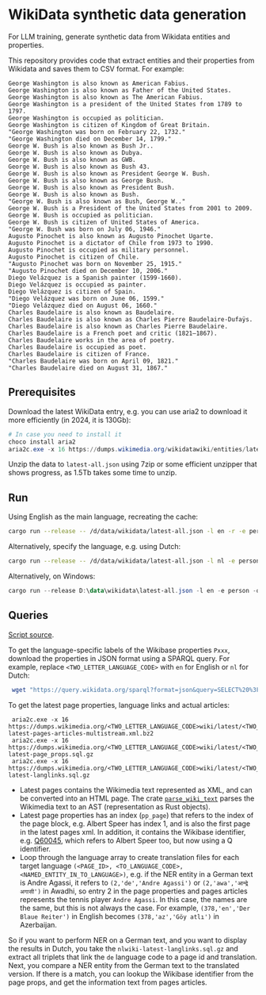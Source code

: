# WikiData synthetic data generation

For LLM training, generate synthetic data from Wikidata entities and properties.

This repository provides code that extract entities and their properties from Wikidata and saves them to CSV format. For example:

```csv
George Washington is also known as American Fabius.
George Washington is also known as Father of the United States.
George Washington is also known as The American Fabius.
George Washington is a president of the United States from 1789 to 1797.
George Washington is occupied as politician.
George Washington is citizen of Kingdom of Great Britain.
"George Washington was born on February 22, 1732."
"George Washington died on December 14, 1799."
George W. Bush is also known as Bush Jr..
George W. Bush is also known as Dubya.
George W. Bush is also known as GWB.
George W. Bush is also known as Bush 43.
George W. Bush is also known as President George W. Bush.
George W. Bush is also known as George Bush.
George W. Bush is also known as President Bush.
George W. Bush is also known as Bush.
"George W. Bush is also known as Bush, George W.."
George W. Bush is a President of the United States from 2001 to 2009.
George W. Bush is occupied as politician.
George W. Bush is citizen of United States of America.
"George W. Bush was born on July 06, 1946."
Augusto Pinochet is also known as Augusto Pinochet Ugarte.
Augusto Pinochet is a dictator of Chile from 1973 to 1990.
Augusto Pinochet is occupied as military personnel.
Augusto Pinochet is citizen of Chile.
"Augusto Pinochet was born on November 25, 1915."
"Augusto Pinochet died on December 10, 2006."
Diego Velázquez is a Spanish painter (1599-1660).
Diego Velázquez is occupied as painter.
Diego Velázquez is citizen of Spain.
"Diego Velázquez was born on June 06, 1599."
"Diego Velázquez died on August 06, 1660."
Charles Baudelaire is also known as Baudelaire.
Charles Baudelaire is also known as Charles Pierre Baudelaire-Dufaÿs.
Charles Baudelaire is also known as Charles Pierre Baudelaire.
Charles Baudelaire is a French poet and critic (1821–1867).
Charles Baudelaire works in the area of poetry.
Charles Baudelaire is occupied as poet.
Charles Baudelaire is citizen of France.
"Charles Baudelaire was born on April 09, 1821."
"Charles Baudelaire died on August 31, 1867."
```

## Prerequisites

Download the latest WikiData entry, e.g. you can use aria2 to download it more efficiently (in 2024, it is 130Gb):

```ps1
# In case you need to install it
choco install aria2
aria2c.exe -x 16 https://dumps.wikimedia.org/wikidatawiki/entities/latest-all.json.gz
```

Unzip the data to `latest-all.json` using 7zip or some efficient unzipper that shows progress, as 1.5Tb takes some time to unzip.

## Run

Using English as the main language, recreating the cache:

```bash
cargo run --release -- /d/data/wikidata/latest-all.json -l en -r -e person -o ./output
```

Alternatively, specify the language, e.g. using Dutch:

```bash
cargo run --release -- /d/data/wikidata/latest-all.json -l nl -e person -o ./output
```

Alternatively, on Windows:

```ps1
cargo run --release D:\data\wikidata\latest-all.json -l en -e person -o ./output
```

## Queries

[Script source](https://github.com/kermitt2/grisp/blob/master/scripts/wikipedia-resources.sh).

To get the language-specific labels of the Wikibase properties `Pxxx`, download the properties in JSON format using a SPARQL query. For example, replace `<TWO_LETTER_LANGUAGE_CODE>` with `en` for English or `nl` for Dutch:

```bash
 wget "https://query.wikidata.org/sparql?format=json&query=SELECT%20%3Fproperty%20%3FpropertyLabel%20WHERE%20%7B%0A%20%20%20%20%3Fproperty%20a%20wikibase%3AProperty%20.%0A%20%20%20%20SERVICE%20wikibase%3Alabel%20%7B%0A%20%20%20%20%20%20bd%3AserviceParam%20wikibase%3Alanguage%20%22<TWO_LETTER_LANGUAGE_CODE>%22%20.%0A%20%20%20%7D%0A%20%7D%0A%0A" -O wikidata-<TWO_LETTER_LANGUAGE_CODE>-properties.json
 ```

To get the latest page properties, language links and actual articles:

```PS1
 aria2c.exe -x 16 https://dumps.wikimedia.org/<TWO_LETTER_LANGUAGE_CODE>wiki/latest/<TWO_LETTER_LANGUAGE_CODE>wiki-latest-pages-articles-multistream.xml.bz2
 aria2c.exe -x 16 https://dumps.wikimedia.org/<TWO_LETTER_LANGUAGE_CODE>wiki/latest/<TWO_LETTER_LANGUAGE_CODE>wiki-latest-page_props.sql.gz
 aria2c.exe -x 16 https://dumps.wikimedia.org/<TWO_LETTER_LANGUAGE_CODE>wiki/latest/<TWO_LETTER_LANGUAGE_CODE>wiki-latest-langlinks.sql.gz
 ```

- Latest pages contains the Wikimedia text represented as XML, and can be converted into an HTML page. The crate [`parse_wiki_text`](https://crates.io/crates/parse_wiki_text) parses the Wikimedia text to an AST (representation as Rust objects).
- Latest page properties has an index (`pp_page`) that refers to the index of the page block, e.g. Albert Speer has index 1, and is also the first page in the latest pages xml. In addition, it contains the Wikibase identifier, e.g. [Q60045](https://www.wikidata.org/wiki/Q60045), which refers to Albert Speer too, but now using a Q identifier.
- Loop through the language array to create translation files for each target language `(<PAGE_ID>, <TO_LANGUAGE_CODE>, <NAMED_ENTITY_IN_TO_LANGUAGE>)`, e.g. if the NER entity in a German text is Andre Agassi, it refers to `(2,'de','Andre Agassi')` or `(2,'awa','आन्द्रे अगासी')` in Awadhi, so entry 2 in the page properties and pages articles represents the tennis player `Andre Agassi`. In this case, the names are the same, but this is not always the case. For example, `(378,'en','Der Blaue Reiter')` in English becomes `(378,'az','Göy atlı')` in Azerbaijan.

So if you want to perform NER on a German text, and you want to display the results in Dutch, you take the `nlwiki-latest-langlinks.sql.gz` and extract all triplets that link the `de` language code to a page id and translation. Next, you compare a NER entity from the German text to the translated version. If there is a match, you can lookup the Wikibase identifier from the page props, and get the information text from pages articles.